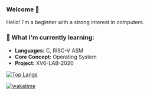 ### Welcome 👋

Hello! I'm a beginner with a strong interest in computers.

### 🚀 What I'm currently learning:
- **Languages:** C, RISC-V ASM
- **Core Concept:** Operating System
- **Project:** XV6-LAB-2020

[![Top Langs](https://github-readme-stats.vercel.app/api/top-langs/?username=aethernet65535&layout=compact)](https://github.com/aethernet65535)

[![wakatime](https://wakatime.com/badge/user/741532f3-7128-4d58-b723-01a8d907831b.svg)](https://wakatime.com/@741532f3-7128-4d58-b723-01a8d907831b)
